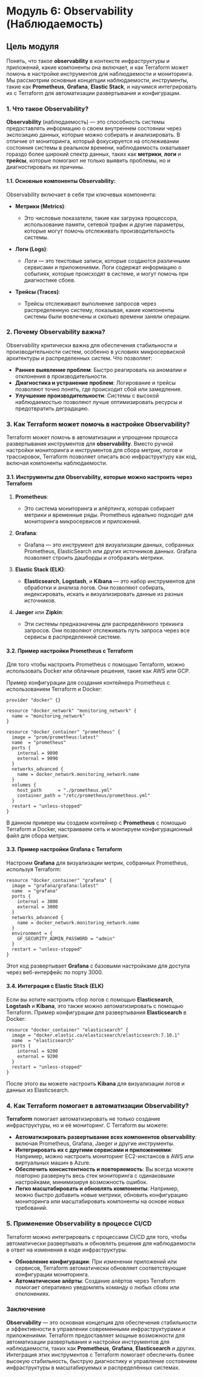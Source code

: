 # Модуль 6: **Observability (Наблюдаемость)**

## **Цель модуля**

Понять, что такое **observability** в контексте инфраструктуры и приложений, какие компоненты она включает, и как Terraform может помочь в настройке инструментов для наблюдаемости и мониторинга. Мы рассмотрим основные концепции наблюдаемости, инструменты, такие как **Prometheus**, **Grafana**, **Elastic Stack**, и научимся интегрировать их с Terraform для автоматизации развертывания и конфигурации.

### 1. **Что такое Observability?**

**Observability** (наблюдаемость) — это способность системы предоставлять информацию о своем внутреннем состоянии через экспозицию данных, которые можно собирать и анализировать. В отличие от мониторинга, который фокусируется на отслеживании состояния системы в реальном времени, наблюдаемость охватывает гораздо более широкий спектр данных, таких как **метрики**, **логи** и **трейсы**, которые помогают не только выявить проблемы, но и диагностировать их причины.

#### 1.1. **Основные компоненты Observability**:

Observability включает в себя три ключевых компонента:

* **Метрики (Metrics)**:

  * Это числовые показатели, такие как загрузка процессора, использование памяти, сетевой трафик и другие параметры, которые могут помочь отслеживать производительность системы.
* **Логи (Logs)**:

  * Логи — это текстовые записи, которые создаются различными сервисами и приложениями. Логи содержат информацию о событиях, которые происходят в системе, и могут помочь при диагностике сбоев.
* **Трейсы (Traces)**:

  * Трейсы отслеживают выполнение запросов через распределенную систему, показывая, какие компоненты системы были вовлечены и сколько времени заняли операции.

### 2. **Почему Observability важна?**

Observability критически важна для обеспечения стабильности и производительности систем, особенно в условиях микросервисной архитектуры и распределенных систем. Что позволяет:

* **Раннее выявление проблем**: Быстро реагировать на аномалии и отклонения в производительности.
* **Диагностика и устранение проблем**: Логирование и трейсы позволяют точно понять, где происходит сбой или замедление.
* **Улучшение производительности**: Системы с высокой наблюдаемостью позволяют лучше оптимизировать ресурсы и предотвратить деградацию.

### 3. **Как Terraform может помочь в настройке Observability?**

Terraform может помочь в автоматизации и упрощении процесса развертывания инструментов для **observability**. Вместо ручной настройки мониторинга и инструментов для сбора метрик, логов и трассировок, Terraform позволяет описать всю инфраструктуру как код, включая компоненты наблюдаемости.

#### 3.1. **Инструменты для Observability, которые можно настроить через Terraform**

1. **Prometheus**:

   * Это система мониторинга и алёртинга, которая собирает метрики и временные ряды. Prometheus идеально подходит для мониторинга микросервисов и приложений.
2. **Grafana**:

   * Grafana — это инструмент для визуализации данных, собранных Prometheus, ElasticSearch или других источников данных. Grafana позволяет строить дашборды и отображать метрики.
3. **Elastic Stack (ELK)**:

   * **Elasticsearch**, **Logstash**, и **Kibana** — это набор инструментов для обработки и анализа логов. Они позволяют собирать, индексировать, искать и визуализировать данные из разных источников.
4. **Jaeger** или **Zipkin**:

   * Эти системы предназначены для распределённого трекинга запросов. Они позволяют отслеживать путь запроса через все сервисы в распределенной системе.

#### 3.2. **Пример настройки Prometheus с Terraform**

Для того чтобы настроить Prometheus с помощью Terraform, можно использовать Docker или облачные решения, такие как AWS или GCP.

Пример конфигурации для создания контейнера Prometheus с использованием Terraform и Docker:

```hcl
provider "docker" {}

resource "docker_network" "monitoring_network" {
  name = "monitoring_network"
}

resource "docker_container" "prometheus" {
  image = "prom/prometheus:latest"
  name  = "prometheus"
  ports {
    internal = 9090
    external = 9090
  }
  networks_advanced {
    name = docker_network.monitoring_network.name
  }
  volumes {
    host_path      = "./prometheus.yml"
    container_path = "/etc/prometheus/prometheus.yml"
  }
  restart = "unless-stopped"
}
```

В данном примере мы создаем контейнер с **Prometheus** с помощью Terraform и Docker, настраиваем сеть и монтируем конфигурационный файл для сбора метрик.

#### 3.3. **Пример настройки Grafana с Terraform**

Настроим **Grafana** для визуализации метрик, собранных Prometheus, используя Terraform:

```hcl
resource "docker_container" "grafana" {
  image = "grafana/grafana:latest"
  name  = "grafana"
  ports {
    internal = 3000
    external = 3000
  }
  networks_advanced {
    name = docker_network.monitoring_network.name
  }
  environment = {
    GF_SECURITY_ADMIN_PASSWORD = "admin"
  }
  restart = "unless-stopped"
}
```

Этот код развертывает **Grafana** с базовыми настройками для доступа через веб-интерфейс по порту 3000.

#### 3.4. **Интеграция с Elastic Stack (ELK)**

Если вы хотите настроить сбор логов с помощью **Elasticsearch**, **Logstash** и **Kibana**, это также можно автоматизировать с помощью Terraform. Пример конфигурации для развертывания **Elasticsearch** в Docker:

```hcl
resource "docker_container" "elasticsearch" {
  image = "docker.elastic.co/elasticsearch/elasticsearch:7.10.1"
  name  = "elasticsearch"
  ports {
    internal = 9200
    external = 9200
  }
  restart = "unless-stopped"
}
```

После этого вы можете настроить **Kibana** для визуализации логов и данных из Elasticsearch.

### 4. **Как Terraform помогает в автоматизации Observability?**

**Terraform** помогает автоматизировать не только создание инфраструктуры, но и её мониторинг. С Terraform вы можете:

* **Автоматизировать развертывание всех компонентов observability**: включая Prometheus, Grafana, Jaeger и другие инструменты.
* **Интегрировать их с другими сервисами и приложениями**: Например, можно настроить мониторинг EC2-инстансов в AWS или виртуальных машин в Azure.
* **Обеспечить консистентность и повторяемость**: Вы всегда можете повторно развернуть весь стек мониторинга с одинаковыми настройками, минимизируя возможность ошибок.
* **Легко масштабировать и обновлять компоненты**: Например, можно быстро добавить новые метрики, обновить конфигурацию мониторинга или масштабировать компоненты на основе новых требований.

### 5. **Применение Observability в процессе CI/CD**

Terraform можно интегрировать с процессами CI/CD для того, чтобы автоматически развертывать и обновлять решения для наблюдаемости в ответ на изменения в коде инфраструктуры.

* **Обновление конфигурации**: При изменении приложений или сервисов, Terraform автоматически обновляет соответствующие конфигурации мониторинга.
* **Автоматические алёрты**: Создание алёртов через Terraform помогает оперативно уведомлять команду о любых сбоях или отклонениях.

### Заключение

**Observability** — это основная концепция для обеспечения стабильности и эффективности в управлении современными инфраструктурами и приложениями. Terraform предоставляет мощные возможности для автоматизации развертывания и настройки инструментов для наблюдаемости, таких как **Prometheus**, **Grafana**, **Elasticsearch** и других. Интеграция этих инструментов с Terraform помогает обеспечить более высокую стабильность, быструю диагностику и управление состоянием инфраструктуры в масштабируемых и распределённых системах.
